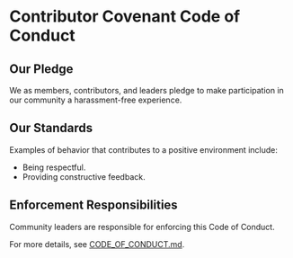 
# Contributor Covenant Code of Conduct

## Our Pledge
We as members, contributors, and leaders pledge to make participation in our community a harassment-free experience.

## Our Standards
Examples of behavior that contributes to a positive environment include:
- Being respectful.
- Providing constructive feedback.

## Enforcement Responsibilities
Community leaders are responsible for enforcing this Code of Conduct.

For more details, see [CODE_OF_CONDUCT.md](https://github.com/aptiqs-cli/CODE_OF_CONDUCT).
